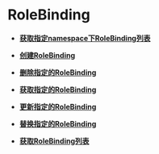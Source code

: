 # RoleBinding<a name="topic_300000013"></a>

 

-   **[获取指定namespace下RoleBinding列表](获取指定namespace下RoleBinding列表.md)**  

-   **[创建RoleBinding](创建RoleBinding.md)**  

-   **[删除指定的RoleBinding](删除指定的RoleBinding.md)**  

-   **[获取指定的RoleBinding](获取指定的RoleBinding.md)**  

-   **[更新指定的RoleBinding](更新指定的RoleBinding.md)**  

-   **[替换指定的RoleBinding](替换指定的RoleBinding.md)**  

-   **[获取RoleBinding列表](获取RoleBinding列表.md)**  


